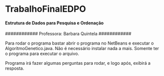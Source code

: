 # TrabalhoFinalEDPO

#### Estrutura de Dados para Pesquisa e Ordenação ####
############ Professora: Barbara Quintela ############

Para rodar o programa bastar abrir o programa no NetBeans e executar o AlgoritmoGenetico.java.
Não é necessário instalar nada a mais. Somente ter o programa para executar o arquivo.

Programa irá fazer algumas perguntas para rodar, e logo após, exibirá a resposta.
